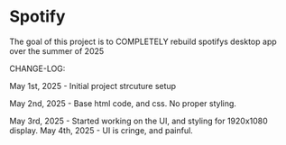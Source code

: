 # Spotify
The goal of this project is to COMPLETELY rebuild spotifys desktop app over the summer of 2025


CHANGE-LOG:

  May 1st, 2025
      - Initial project strcuture setup

  May 2nd, 2025
      - Base html code, and css. No proper styling.

  May 3rd, 2025
      - Started working on the UI, and styling for 1920x1080 display.
  May 4th,  2025
      - UI is cringe, and painful.